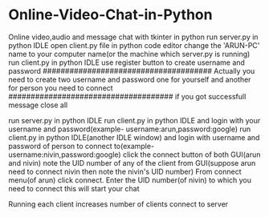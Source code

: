 # Online-Video-Chat-in-Python
Online video,audio and message chat with tkinter in python
run server.py in python IDLE
open client.py file in python code editor
change the 'ARUN-PC' name to your computer name(or the machine which server.py is running)
run client.py in python IDLE
use register button to create username and password
######################################
Actually  you need to create two username and password
one for yourself and another for person you need to connect
#####################################
if you got successfull message close all

run server.py in python IDLE
run client.py in python IDLE and login with your username and password(example- username:arun,password:google)
run client.py in python IDLE(another IDLE window) and login with username and password of person to connect to(example- username:nivin,password:google)
click the connect button of both GUI(arun and nivin)
note the UID number of any of the client from GUI(suppose arun need to connect nivin then note the nivin's UID number)
From connect menu(of arun) click connect.
Enter the UID number(of nivin) to which you need to connect
this will start your chat

Running each client increases number of clients connect to server
